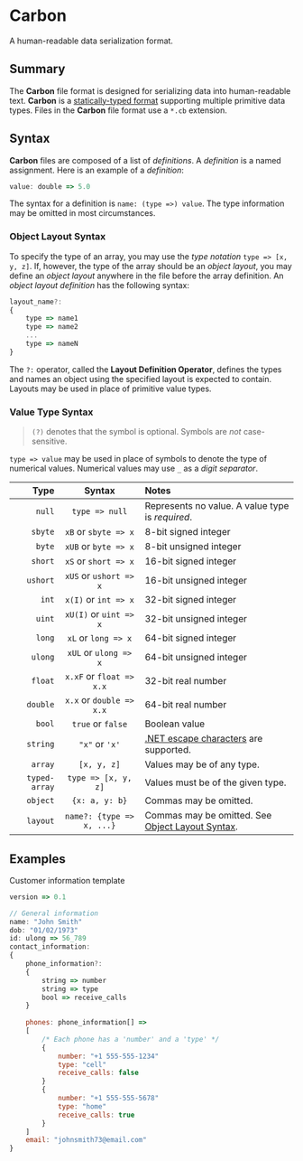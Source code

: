 # Carbon

A human-readable data serialization format.

## Summary

The **Carbon** file format is designed for serializing data into human-readable text. **Carbon** is a [statically-typed format](https://en.wikipedia.org/wiki/Type_system#Static_typing) supporting multiple primitive data types. Files in the **Carbon** file format use a `*.cb` extension.

## Syntax

**Carbon** files are composed of a list of *definitions*. A *definition* is a named assignment. Here is an example of a *definition*:

```js
value: double => 5.0
```

The syntax for a definition is `name: (type =>) value`. The type information may be omitted in most circumstances.

### Object Layout Syntax

To specify the type of an array, you may use the *type notation* `type => [x, y, z]`. If, however, the type of the array should be an *object layout*, you may define an *object layout* anywhere in the file before the array definition. An *object layout definition* has the following syntax:

```js
layout_name?:
{
	type => name1
	type => name2
	...
	type => nameN
}
```

The `?:` operator, called the **Layout Definition Operator**, defines the types and names an object using the specified layout is expected to contain. Layouts may be used in place of primitive value types.

### Value Type Syntax

> `(?)` denotes that the symbol is optional. Symbols are *not* case-sensitive.

`type => value` may be used in place of symbols to denote the type of numerical values.
Numerical values may use `_` as a *digit separator*.

|Type|Syntax|Notes|
|---:|:---:|:---|
|`null`|`type => null`|Represents no value. A value type is *required*.|
|`sbyte`|`xB` or `sbyte => x`|8-bit signed integer|
|`byte`|`xUB` or `byte => x`|8-bit unsigned integer|
|`short`|`xS` or `short => x`|16-bit signed integer|
|`ushort`|`xUS` or `ushort => x`|16-bit unsigned integer|
|`int`|`x(I)` or `int => x`|32-bit signed integer|
|`uint`|`xU(I)` or `uint => x`|32-bit unsigned integer|
|`long`|`xL` or `long => x`|64-bit signed integer|
|`ulong`|`xUL` or `ulong => x`|64-bit unsigned integer|
|`float`|`x.xF` or `float => x.x`|32-bit real number|
|`double`|`x.x` or `double => x.x`|64-bit real number|
|`bool`|`true` or `false`|Boolean value|
|`string`|`"x"` or `'x'`|[.NET escape characters](https://docs.microsoft.com/en-us/dotnet/csharp/programming-guide/strings/#string-escape-sequences) are supported.
|`array`|`[x, y, z]`|Values may be of any type.|
|`typed-array`|`type => [x, y, z]`|Values must be of the given type.|
|`object`|`{x: a, y: b}`|Commas may be omitted.|
|`layout`|`name?: {type => x, ...}`|Commas may be omitted. See [Object Layout Syntax](#object-layout-syntax).|

## Examples

Customer information template

```js
version => 0.1

// General information
name: "John Smith"
dob: "01/02/1973"
id: ulong => 56_789
contact_information:
{
	phone_information?:
	{
		string => number
		string => type
		bool => receive_calls
	}
	
	phones: phone_information[] =>
	[
		/* Each phone has a 'number' and a 'type' */
		{
			number: "+1 555-555-1234"
			type: "cell"
			receive_calls: false
		}
		{
			number: "+1 555-555-5678"
			type: "home"
			receive_calls: true
		}
	]
	email: "johnsmith73@email.com"
}
```
